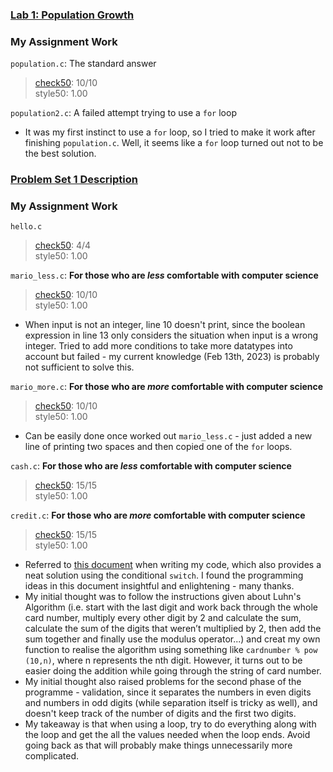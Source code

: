 ### [Lab 1: Population Growth](https://cs50.harvard.edu/x/2023/labs/1/)

### My Assignment Work
`population.c`: The standard answer  
> [check50](https://submit.cs50.io/check50/689b0566518c72ba16a2773d754e94acfdfefd0c): 10/10  
> style50: 1.00  

`population2.c`: A failed attempt trying to use a `for` loop 
- It was my first instinct to use a `for` loop, so I tried to make it work after finishing `population.c`. Well, it seems like a `for` loop turned out not to be the best solution.    

### [Problem Set 1 Description](https://cs50.harvard.edu/x/2023/psets/1/)

### My Assignment Work
`hello.c`  
> [check50](https://submit.cs50.io/check50/188d2b6c98bfc25c926c2474c5e714bad6208558): 4/4   
> style50: 1.00  

`mario_less.c`: **For those who are *less* comfortable with computer science**
> [check50](https://submit.cs50.io/check50/f44dea0c594cf168121bb658aa375047b71bdbd8): 10/10  
> style50: 1.00  
- When input is not an integer, line 10 doesn't print, since the boolean expression in line 13 only considers the situation when input is a wrong integer. Tried to add more conditions to take more datatypes into account but failed - my current knowledge (Feb 13th, 2023) is probably not sufficient to solve this.   

`mario_more.c`: **For those who are *more* comfortable with computer science**
> [check50](https://submit.cs50.io/check50/a2d4d940fe27b3e735d67c62a2985dab9564b29f): 10/10  
> style50: 1.00  
- Can be easily done once worked out `mario_less.c` - just added a new line of printing two spaces and then copied one of the `for` loops.   

`cash.c`: **For those who are *less* comfortable with computer science**  
> [check50](https://submit.cs50.io/check50/6fc96ddb99bab63450a7d2c66d03e472737b6ab7): 15/15  
> style50: 1.00  

`credit.c`: **For those who are *more* comfortable with computer science**
> [check50](https://submit.cs50.io/check50/2fb369d9acea17352f723cd7d8e7a64583d3a3a6): 15/15  
> style50: 1.00  
- Referred to [this document](https://github.com/lng205/CS50x2022/blob/master/Week1/credit/credit.c) when writing my code, which also provides a neat solution using the conditional `switch`. I found the programming ideas in this document insightful and enlightening - many thanks.
- My initial thought was to follow the instructions given about Luhn's Algorithm (i.e. start with the last digit and work back through the whole card number, multiply every other digit by 2 and calculate the sum, calculate the sum of the digits that weren’t multiplied by 2, then add the sum together and finally use the modulus operator...) and creat my own function to realise the algorithm using something like `cardnumber % pow (10,n)`, where n represents the nth digit. However, it turns out to be easier doing the addition while going through the string of card number. 
- My initial thought also raised problems for the second phase of the programme - validation, since it separates the numbers in even digits and numbers in odd digits (while separation itself is tricky as well), and doesn't keep track of the number of digits and the first two digits. 
- My takeaway is that when using a loop, try to do everything along with the loop and get the all the values needed when the loop ends. Avoid going back as that will probably make things unnecessarily more complicated. 
